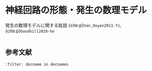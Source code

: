 # 神経回路の形態・発生の数理モデル

発生の数理モデルに関する総説 {cite:p}`Van_Ooyen2011-fz`, {cite:p}`Goodhill2018-ho`

```{tableofcontents}

```


## 参考文献
```{bibliography} references.bib
:filter: docname in docnames
```
